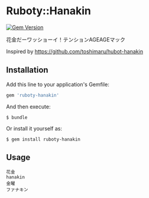# Ruboty::Hanakin
[![Gem Version](https://badge.fury.io/rb/ruboty-hanakin.svg)](https://badge.fury.io/rb/ruboty-hanakin)

花金だーワッショーイ！テンションAGEAGEマック

Inspired by https://github.com/toshimaru/hubot-hanakin

## Installation

Add this line to your application's Gemfile:

```ruby
gem 'ruboty-hanakin'
```

And then execute:

    $ bundle

Or install it yourself as:

    $ gem install ruboty-hanakin

## Usage

```
花金
hanakin
金曜
ファナキン
```
